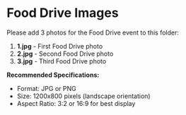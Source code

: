 # Food Drive Images

Please add 3 photos for the Food Drive event to this folder:

1. **1.jpg** - First Food Drive photo
2. **2.jpg** - Second Food Drive photo
3. **3.jpg** - Third Food Drive photo

**Recommended Specifications:**
- Format: JPG or PNG
- Size: 1200x800 pixels (landscape orientation)
- Aspect Ratio: 3:2 or 16:9 for best display

